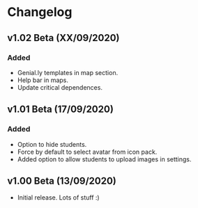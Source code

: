 # Changelog

## v1.02 Beta (XX/09/2020)
### Added
- Genial.ly templates in map section.
- Help bar in maps.
- Update critical dependences.

## v1.01 Beta (17/09/2020)
### Added
- Option to hide students.
- Force by default to select avatar from icon pack.
- Added option to allow students to upload images in settings.

## v1.00 Beta (13/09/2020)
- Initial release. Lots of stuff :)